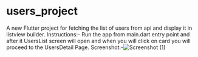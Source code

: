 # users_project

A new Flutter project for fetching the list of users from api and display it in listview builder.
Instructions:- Run the app from main.dart entry point and after it UsersList screen will open and when you will click on card you will proceed to the UsersDetail Page.
Screenshot:-![Screenshot (1)](https://github.com/user-attachments/assets/bbc7ffce-87ca-47ff-af7e-0ec19c00ff15)



